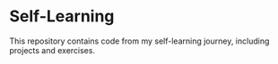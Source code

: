 # Self-Learning

This repository contains code from my self-learning journey, including projects and exercises.